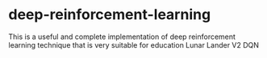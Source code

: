 # deep-reinforcement-learning
This is a useful and complete implementation of deep reinforcement learning technique that is very suitable for education
Lunar Lander V2 DQN

